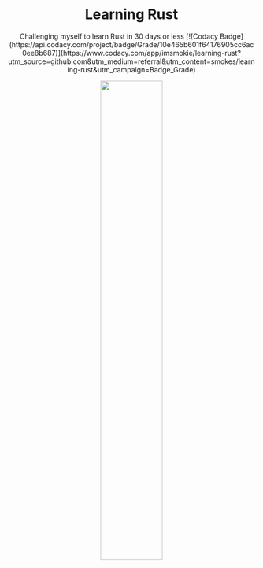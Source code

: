 <h1 align="center">Learning Rust</h1>
<p align="center">Challenging myself to learn Rust in 30 days or less [![Codacy Badge](https://api.codacy.com/project/badge/Grade/10e465b601f64176905cc6ac0ee8b687)](https://www.codacy.com/app/imsmokie/learning-rust?utm_source=github.com&amp;utm_medium=referral&amp;utm_content=smokes/learning-rust&amp;utm_campaign=Badge_Grade)</p>
<div align="center">
  <img src="https://i.imgur.com/hlcow72.png" width="50%" />
</div>
